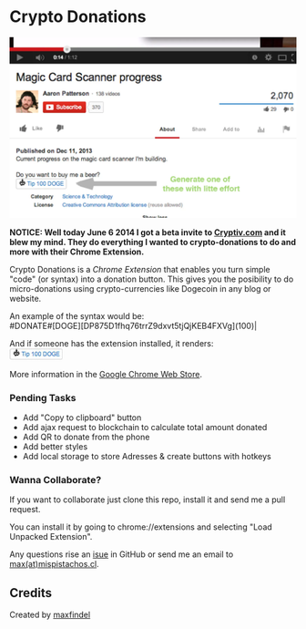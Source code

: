 Crypto Donations
================

![usage-sample](./usage-sample.png)

**NOTICE: Well today June 6 2014 I got a beta invite to [Cryptiv.com](http://cryptiv.com/) and it blew my mind. They do everything I wanted to crypto-donations to do and more with their Chrome Extension.**
  
Crypto Donations is a *Chrome Extension* that enables you turn simple "code" (or syntax) into a donation button. This gives you the posibility to do micro-donations using crypto-currencies like Dogecoin in any blog or website.

An example of the syntax would be:  
\#DONATE#[DOGE]\[DP875D1fhq76trrZ9dxvt5tjQjKEB4FXVg](100)|

And if someone has the extension installed, it renders:  
![btn-sample](./btn-sample.jpg)

More information in the [Google Chrome Web Store](https://chrome.google.com/webstore/detail/crypto-donations/afkhlmigbmhkbmbgpkponijjglknggne). 

### Pending Tasks

* Add "Copy to clipboard" button
* Add ajax request to blockchain to calculate total amount donated
* Add QR to donate from the phone
* Add better styles
* Add local storage to store Adresses & create buttons with hotkeys

### Wanna Collaborate?

If you want to collaborate just clone this repo, install it and send me a pull request.

You can install it by going to chrome://extensions and selecting "Load Unpacked Extension".

Any questions rise an [isue](https://github.com/maxfindel/crypto-donations/issues) in GitHub or send me an email to [max(at)mispistachos.cl](mailto:max@mispistachos.cl).

## Credits

Created by [maxfindel](https://github.com/maxfindel)
